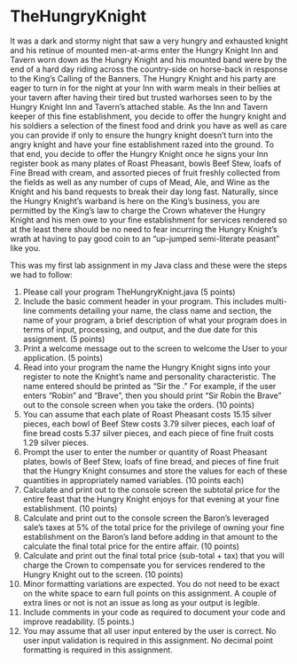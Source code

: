 # TheHungryKnight
It was a dark and stormy night that saw a very hungry and exhausted knight and his retinue of mounted men-at-arms enter the Hungry Knight Inn and Tavern worn down as the Hungry Knight and his mounted band were by the end of a hard day riding across the country-side on horse-back in response to the King’s Calling of the Banners.  The Hungry Knight and his party are eager to turn in for the night at your Inn with warm meals in their bellies at your tavern after having their tired but trusted warhorses seen to by the Hungry Knight Inn and Tavern’s attached stable.  As the Inn and Tavern keeper of this fine establishment, you decide to offer the hungry knight and his soldiers a selection of the finest food and drink you have as well as care you can provide if only to ensure the hungry knight doesn’t turn into the angry knight and have your fine establishment razed into the ground.  To that end, you decide to offer the Hungry Knight once he signs your Inn register book as many plates of Roast Pheasant, bowls Beef Stew, loafs of Fine Bread with cream, and assorted pieces of fruit freshly collected from the fields as well as any number of cups of Mead, Ale, and Wine as the Knight and his band requests to break their day long fast.  Naturally, since the Hungry Knight’s warband is here on the King’s business, you are permitted by the King’s law to charge the Crown whatever the Hungry Knight and his men owe to your fine establishment for services rendered so at the least there should be no need to fear incurring the Hungry Knight’s wrath at having to pay good coin to an “up-jumped semi-literate peasant” like you.

This was my first lab assignment in my Java class and these were the steps we had to follow:

1. Please call your program TheHungryKnight.java (5 points)
2. Include the basic comment header in your program. This includes multi-line comments detailing your name, the class name and section, the name of your program, a brief description of what your program does in terms of input, processing, and output, and the due date for this assignment.  (5 points)
3. Print a welcome message out to the screen to welcome the User to your application. (5 points)
4. Read into your program the name the Hungry Knight signs into your register to note the Knight’s name and personality characteristic. The name entered should be printed as “Sir <name> the <characteristic>.”  For example, if the user enters “Robin” and “Brave”, then you should print “Sir Robin the Brave” out to the console screen when you take the orders.  (10 points)
5. You can assume that each plate of Roast Pheasant costs 15.15 silver pieces, each bowl of Beef Stew costs 3.79 silver pieces, each loaf of fine bread costs 5.37 silver pieces, and each piece of fine fruit costs 1.29 silver pieces.
6. Prompt the user to enter the number or quantity of Roast Pheasant plates, bowls of Beef Stew, loafs of fine bread, and pieces of fine fruit that the Hungry Knight consumes and store the values for each of these quantities in appropriately named variables. (10 points each)
7. Calculate and print out to the console screen the subtotal price for the entire feast that the Hungry Knight enjoys for that evening at your fine establishment. (10 points)
8. Calculate and print out to the console screen the Baron’s leveraged sale’s taxes at 5% of the total price for the privilege of owning your fine establishment on the Baron’s land before adding in that amount to the calculate the final total price for the entire affair. (10 points)
9. Calculate and print out the final total price (sub-total + tax) that you will charge the Crown to compensate you for services rendered to the Hungry Knight out to the screen. (10 points)
10. Minor formatting variations are expected. You do not need to be exact on the white space to earn full points on this assignment.  A couple of extra lines or not is not an issue as long as your output is legible.
11. Include comments in your code as required to document your code and improve readability. (5 points.)
12. You may assume that all user input entered by the user is correct. No user input validation is required in this assignment.  No decimal point formatting is required in this assignment.
